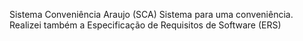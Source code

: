 Sistema Conveniência Araujo (SCA)
Sistema para uma conveniência.
Realizei também a Especificação de Requisitos de Software (ERS)
